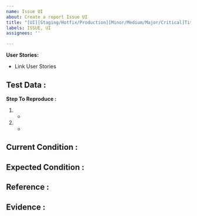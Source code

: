 ```yaml
---
name: Issue UI
about: Create a report Issue UI
title: "[UI][Staging/Hotfix/Production][Minor/Medium/Major/Critical]Title issue"
labels: ISSUE, UI
assignees: ''

---
```


**User Stories:**
- Link User Stories

**Test Data :**
-

**Step To Reproduce :**
1. -
2. -

**Current Condition :**
-

**Expected Condition :**
-

**Reference :**
-

**Evidence :**
-
